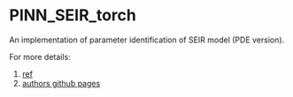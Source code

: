 # PINN_SEIR_torch

An implementation of parameter identification of SEIR model (PDE version).

For more details: 

1. [ref](https://arxiv.org/abs/1711.10566)
2. [authors github pages](https://maziarraissi.github.io/PINNs/)
